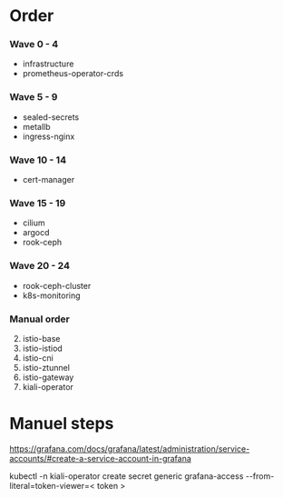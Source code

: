 # Order
### Wave 0 - 4
* infrastructure
* prometheus-operator-crds
### Wave 5 - 9
* sealed-secrets
* metallb
* ingress-nginx
### Wave 10 - 14
* cert-manager
### Wave 15 - 19
* cilium
* argocd
* rook-ceph
### Wave 20 - 24
* rook-ceph-cluster
* k8s-monitoring

### Manual order
2. istio-base
3. istio-istiod
4. istio-cni
5. istio-ztunnel
6. istio-gateway
7. kiali-operator

# Manuel steps
https://grafana.com/docs/grafana/latest/administration/service-accounts/#create-a-service-account-in-grafana

kubectl -n kiali-operator create secret generic grafana-access --from-literal=token-viewer=< token >